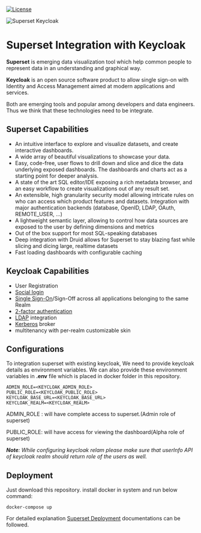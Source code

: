 [![License](https://img.shields.io/badge/License-Apache%202.0-blue.svg)](https://opensource.org/licenses/Apache-2.0)

![Superset Keycloak](https://github.com/akashanita/superset-keycloak/blob/main/superset-keycloak.jpeg)

# Superset Integration with Keycloak
**Superset** is emerging data visualization tool which help common people to represent data in an understanding and graphical way.

**Keycloak** is an open source software product to allow single sign-on with Identity and Access Management aimed at modern applications and services.

Both are emerging tools and popular among developers and data engineers. Thus we think that these technologies need to be integrate.

## Superset Capabilities
-   An intuitive interface to explore and visualize datasets, and create interactive dashboards.
-   A wide array of beautiful visualizations to showcase your data.
-   Easy, code-free, user flows to drill down and slice and dice the data underlying exposed dashboards. The dashboards and charts act as a starting point for deeper analysis.
-   A state of the art SQL editor/IDE exposing a rich metadata browser, and an easy workflow to create visualizations out of any result set.
-   An extensible, high granularity security model allowing intricate rules on who can access which product features and datasets. Integration with major authentication backends (database, OpenID, LDAP, OAuth, REMOTE_USER, ...)
-   A lightweight semantic layer, allowing to control how data sources are exposed to the user by defining dimensions and metrics
-   Out of the box support for most SQL-speaking databases
-   Deep integration with Druid allows for Superset to stay blazing fast while slicing and dicing large, realtime datasets
-   Fast loading dashboards with configurable caching


## Keycloak Capabilities

-   User Registration
-   [Social login](https://en.wikipedia.org/wiki/Social_login "Social login")
-   [Single Sign-On](https://en.wikipedia.org/wiki/Single_sign-on "Single sign-on")/Sign-Off across all applications belonging to the same Realm
-   [2-factor authentication](https://en.wikipedia.org/wiki/Multi-factor_authentication "Multi-factor authentication")
-   [LDAP](https://en.wikipedia.org/wiki/Lightweight_Directory_Access_Protocol "Lightweight Directory Access Protocol")  integration
-   [Kerberos](https://en.wikipedia.org/wiki/Kerberos_(protocol) "Kerberos (protocol)")  broker
-   multitenancy with per-realm customizable skin

## Configurations
To integration superset with existing keycloak, We need to provide keycloak details as environment variables. We can also provide these environment variables in **.env** file which is placed in docker folder in this repository.
 
    ADMIN_ROLE=<KEYCLOAK_ADMIN_ROLE>
    PUBLIC_ROLE=<KEYCLOAK_PUBLIC_ROLE>
    KEYCLOAK_BASE_URL=<KEYCLOAK_BASE_URL>
    KEYCLOAK_REALM=<KEYCLOAK_REALM>

ADMIN_ROLE : will have complete access to superset.(Admin role of superset)

PUBLIC_ROLE: will have access for viewing the dashboard(Alpha role of superset)

***Note**: While configuring keycloak relam please make sure that userInfo API of keycloak realm should return role of the users as well.*
## Deployment

Just download this repository. install docker in system and run below command:

    docker-compose up
For detailed explanation  [Superset Deployment](https://superset.apache.org/docs/installation/installing-superset-using-docker-compose) documentations can be followed.
 
